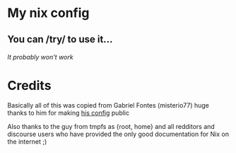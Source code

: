 # My nix config
## You can /try/ to use it...
###### It probably won't work

# Credits
Basically all of this was copied from Gabriel Fontes (misterio77) huge thanks to him for making [his config](https://github.com/misterio77/nix-config) public

Also thanks to the guy from tmpfs as {root, home} and all redditors and discourse users who have provided the only good documentation for Nix on the internet ;)
